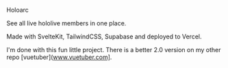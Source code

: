 Holoarc

See all live hololive members in one place.

Made with SvelteKit, TailwindCSS, Supabase and deployed to Vercel.

I'm done with this fun little project. There is a better 2.0 version on my other repo [vuetuber](www.vuetuber.com].
